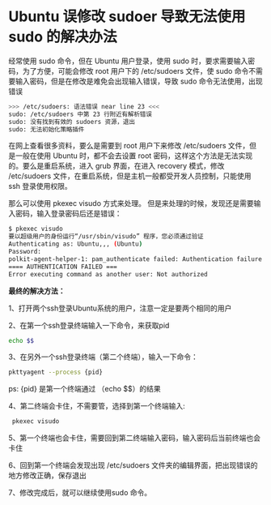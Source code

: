 # Ubuntu 误修改 sudoer 导致无法使用 sudo 的解决办法

经常使用 sudo 命令，但在 Ubuntu 用户登录，使用 sudo 时，要求需要输入密码，为了方便，可能会修改 root 用户下的 /etc/sudoers 文件，使 sudo 命令不需要输入密码，但是在修改是难免会出现输入错误，导致 sudo 命令无法使用，出现错误

```sh
>>> /etc/sudoers: 语法错误 near line 23 <<<
sudo: /etc/sudoers 中第 23 行附近有解析错误
sudo: 没有找到有效的 sudoers 资源，退出
sudo: 无法初始化策略插件
```

在网上查看很多资料，要么是需要到 root 用户下来修改 /etc/sudoers 文件，但是一般在使用 Ubuntu 时，都不会去设置 root 密码，这样这个方法是无法实现的。要么是重启系统，进入 grub 界面，在进入 recovery 模式，修改 /etc/sudoers 文件，在重启系统，但是主机一般都受开发人员控制，只能使用 ssh 登录使用权限。


那么可以使用 pkexec visudo 方式来处理。 但是来处理的时候，发现还是需要输入密码，输入登录密码后还是错误：

```sh
$ pkexec visudo
要以超级用户的身份运行“/usr/sbin/visudo” 程序，您必须通过验证
Authenticating as: Ubuntu,,, (Ubuntu)
Password:
polkit-agent-helper-1: pam_authenticate failed: Authentication failure
==== AUTHENTICATION FAILED ===
Error executing command as another user: Not authorized
```

**最终的解决方法：**

1、打开两个ssh登录Ubuntu系统的用户，注意一定是要两个相同的用户

2、在第一个ssh登录终端输入一下命令，来获取pid

```sh
echo $$
```

3、在另外一个ssh登录终端（第二个终端），输入一下命令：

```sh
pkttyagent --process {pid}
```
ps: {pid} 是第一个终端通过 （echo $$）的结果

4、第二终端会卡住，不需要管，选择到第一个终端输入:

```sh
 pkexec visudo
```
5、第一个终端也会卡住，需要回到第二终端输入密码，输入密码后当前终端也会卡住

6、回到第一个终端会发现出现 /etc/sudoers 文件夹的编辑界面，把出现错误的地方修改正确，保存退出

7、修改完成后，就可以继续使用sudo 命令。




